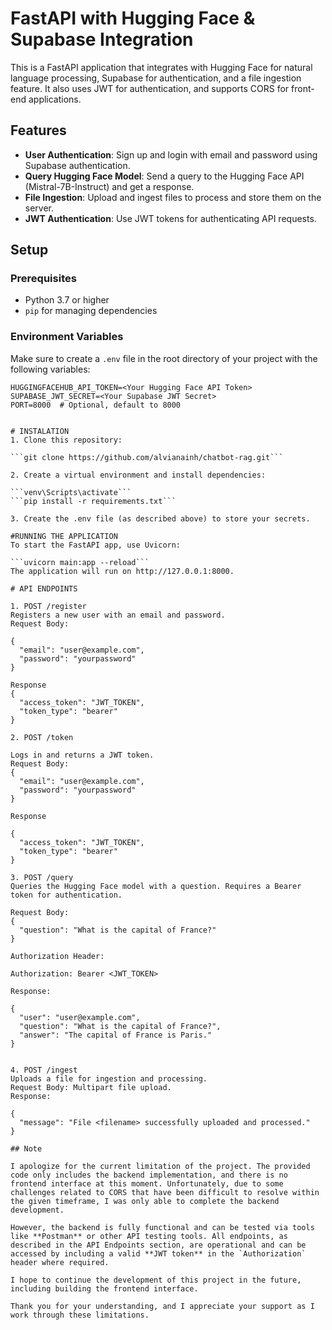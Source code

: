 # FastAPI with Hugging Face & Supabase Integration

This is a FastAPI application that integrates with Hugging Face for natural language processing, Supabase for authentication, and a file ingestion feature. It also uses JWT for authentication, and supports CORS for front-end applications.

## Features

- **User Authentication**: Sign up and login with email and password using Supabase authentication.
- **Query Hugging Face Model**: Send a query to the Hugging Face API (Mistral-7B-Instruct) and get a response.
- **File Ingestion**: Upload and ingest files to process and store them on the server.
- **JWT Authentication**: Use JWT tokens for authenticating API requests.


## Setup

### Prerequisites

- Python 3.7 or higher
- `pip` for managing dependencies

### Environment Variables

Make sure to create a `.env` file in the root directory of your project with the following variables:

```env
HUGGINGFACEHUB_API_TOKEN=<Your Hugging Face API Token>
SUPABASE_JWT_SECRET=<Your Supabase JWT Secret>
PORT=8000  # Optional, default to 8000


# INSTALATION
1. Clone this repository:

```git clone https://github.com/alvianainh/chatbot-rag.git```

2. Create a virtual environment and install dependencies:

```venv\Scripts\activate```
```pip install -r requirements.txt```

3. Create the .env file (as described above) to store your secrets.

#RUNNING THE APPLICATION
To start the FastAPI app, use Uvicorn:

```uvicorn main:app --reload```
The application will run on http://127.0.0.1:8000.

# API ENDPOINTS

1. POST /register
Registers a new user with an email and password.
Request Body:

{
  "email": "user@example.com",
  "password": "yourpassword"
}

Response
{
  "access_token": "JWT_TOKEN",
  "token_type": "bearer"
}

2. POST /token

Logs in and returns a JWT token.
Request Body:
{
  "email": "user@example.com",
  "password": "yourpassword"
}

Response

{
  "access_token": "JWT_TOKEN",
  "token_type": "bearer"
}

3. POST /query
Queries the Hugging Face model with a question. Requires a Bearer token for authentication.

Request Body:
{
  "question": "What is the capital of France?"
}

Authorization Header:

Authorization: Bearer <JWT_TOKEN>

Response:

{
  "user": "user@example.com",
  "question": "What is the capital of France?",
  "answer": "The capital of France is Paris."
}


4. POST /ingest
Uploads a file for ingestion and processing.
Request Body: Multipart file upload.
Response:

{
  "message": "File <filename> successfully uploaded and processed."
}

## Note

I apologize for the current limitation of the project. The provided code only includes the backend implementation, and there is no frontend interface at this moment. Unfortunately, due to some challenges related to CORS that have been difficult to resolve within the given timeframe, I was only able to complete the backend development.

However, the backend is fully functional and can be tested via tools like **Postman** or other API testing tools. All endpoints, as described in the API Endpoints section, are operational and can be accessed by including a valid **JWT token** in the `Authorization` header where required.

I hope to continue the development of this project in the future, including building the frontend interface. 

Thank you for your understanding, and I appreciate your support as I work through these limitations.

